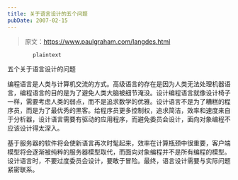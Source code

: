 ```yaml
---
title: 关于语言设计的五个问题
pubDate: 2007-02-15
---
```


> 原文：https://www.paulgraham.com/langdes.html 

            plaintext
五个关于语言设计的问题

编程语言是人类与计算机交流的方式。高级语言的存在是因为人类无法处理机器语言，编程语言的目的是为了避免人类大脑被细节淹没。设计编程语言就像设计椅子一样，需要考虑人类的弱点，而不是追求数学的优雅。设计语言不是为了糟糕的程序员，而是为了最优秀的黑客。给程序员更多控制权，追求简洁，效率和速度来自于分析器，设计语言需要有驱动的应用程序，而避免委员会设计，面向对象编程不应该设计得太深入。

基于服务器的软件将会使新语言再次时髦起来，效率在计算瓶颈中很重要，客户端模型将会逐渐被纯粹的服务器模型取代，而面向对象编程并不是所有编程的模型。设计语言时，不要过度委员会设计，要敢于冒险。最终，语言设计需要与实际问题紧密联系。
